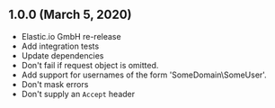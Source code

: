 ## 1.0.0 (March 5, 2020)
* Elastic.io GmbH re-release
* Add integration tests
* Update dependencies
* Don't fail if request object is omitted.
* Add support for usernames of the form 'SomeDomain\SomeUser'.
* Don't mask errors
* Don't supply an `Accept` header
